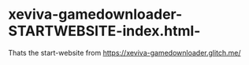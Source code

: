 # xeviva-gamedownloader-STARTWEBSITE-index.html-
Thats the start-website from https://xeviva-gamedownloader.glitch.me/
